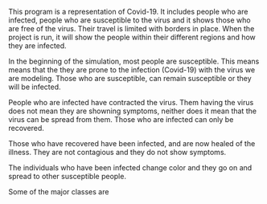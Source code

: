 This program is a representation of Covid-19. It includes people who are infected, people who are susceptible to the virus and it shows those who are free of the virus. Their travel is limited with borders in place. 
When the project is run, it will show the people within their different regions and how they are infected. 

In the beginning of the simulation, most people are susceptible. This means means that the they are prone to the infection (Covid-19) with the virus we are modeling. Those who are susceptible, can remain susceptible or they will be infected.

People who are infected have contracted the virus. Them having the virus does not mean they are showning symptoms, neither does it mean that the virus can be spread from them. Those who are infected can only be recovered.

Those who have recovered have been infected, and are now healed of the illness. They are not contagious and they do not show symptoms.

The individuals who have been infected change color and they go on and spread to other susceptible people. 

Some of the major classes are 
